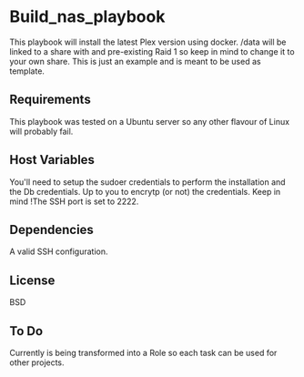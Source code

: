 Build_nas_playbook
=========

This playbook will install the latest Plex version using docker. /data will be linked to a share with and pre-existing Raid 1 so keep in mind to change it to your own share.
This is just an example and is meant to be used as template.

Requirements
------------
This playbook was tested on a Ubuntu server so any other flavour of Linux will probably fail.

Host Variables
--------------
You'll need to setup the sudoer credentials to perform the installation and the Db credentials. Up to you to encrytp (or not) the credentials.
Keep in mind !The SSH port is set to 2222.

Dependencies
------------

A valid SSH configuration.


License
-------

BSD

To Do
------------------
Currently is being transformed into a Role so each task can be used for other projects.
